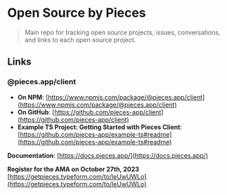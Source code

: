 # Open Source by Pieces

> Main repo for tracking open source projects, issues, conversations, and links to each open source project.

## Links

### @pieces.app/client
- **On NPM**: [https://www.npmjs.com/package/@pieces.app/client](https://www.npmjs.com/package/@pieces.app/client)
- **On GitHub**: [https://github.com/pieces-app/client](https://github.com/pieces-app/client)
- **Example TS Project: Getting Started with Pieces Client**: [https://github.com/pieces-app/example-ts#readme](https://github.com/pieces-app/example-ts#readme)

**Documentation**: [https://docs.pieces.app/](https://docs.pieces.app/)

**Register for the AMA on October 27th, 2023** [https://getpieces.typeform.com/to/leUwUWLo](https://getpieces.typeform.com/to/leUwUWLo)



 